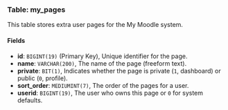 ### Table: my_pages

This table stores extra user pages for the My Moodle system.

#### Fields

- **id**: `BIGINT(19)` (Primary Key), Unique identifier for the page.
- **name**: `VARCHAR(200)`, The name of the page (freeform text).
- **private**: `BIT(1)`, Indicates whether the page is private (`1`, dashboard) or public (`0`, profile).
- **sort_order**: `MEDIUMINT(7)`, The order of the pages for a user.
- **userid**: `BIGINT(19)`, The user who owns this page or `0` for system defaults.
